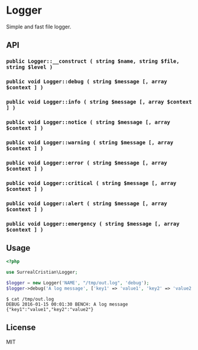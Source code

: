 # Logger

Simple and fast file logger.


## API

### `public Logger::__construct ( string $name, string $file, string $level )`

### `public void Logger::debug ( string $message [, array $context ] )`

### `public void Logger::info ( string $message [, array $context ] )`

### `public void Logger::notice ( string $message [, array $context ] )`

### `public void Logger::warning ( string $message [, array $context ] )`

### `public void Logger::error ( string $message [, array $context ] )`

### `public void Logger::critical ( string $message [, array $context ] )`

### `public void Logger::alert ( string $message [, array $context ] )`

### `public void Logger::emergency ( string $message [, array $context ] )`


## Usage

```php
<?php

use SurrealCristian\Logger;

$logger = new Logger('NAME', "/tmp/out.log", 'debug');
$logger->debug('A log message', ['key1' => 'value1', 'key2' => 'value2']);
```

```
$ cat /tmp/out.log
DEBUG 2016-01-15 00:01:30 BENCH: A log message {"key1":"value1","key2":"value2"}
```


## License

MIT
